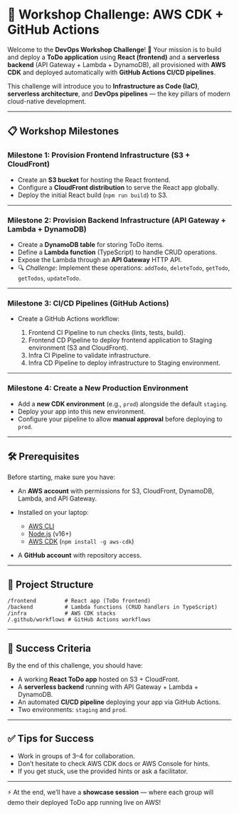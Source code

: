 # 🚀 Workshop Challenge: AWS CDK + GitHub Actions

Welcome to the **DevOps Workshop Challenge**! 🎉
Your mission is to build and deploy a **ToDo application** using **React (frontend)** and a **serverless backend** (API Gateway + Lambda + DynamoDB), all provisioned with **AWS CDK** and deployed automatically with **GitHub Actions CI/CD pipelines**.

This challenge will introduce you to **Infrastructure as Code (IaC)**, **serverless architecture**, and **DevOps pipelines** — the key pillars of modern cloud-native development.

---

## 📋 Workshop Milestones

### **Milestone 1: Provision Frontend Infrastructure (S3 + CloudFront)**

- Create an **S3 bucket** for hosting the React frontend.
- Configure a **CloudFront distribution** to serve the React app globally.
- Deploy the initial React build (`npm run build`) to S3.

---

### **Milestone 2: Provision Backend Infrastructure (API Gateway + Lambda + DynamoDB)**

- Create a **DynamoDB table** for storing ToDo items.
- Define a **Lambda function** (TypeScript) to handle CRUD operations.
- Expose the Lambda through an **API Gateway** HTTP API.
- 🔍 _Challenge_: Implement these operations: `addTodo`, `deleteTodo`, `getTodo`, `getTodos`, `updateTodo`.

---

### **Milestone 3: CI/CD Pipelines (GitHub Actions)**

- Create a GitHub Actions workflow:

  1. Frontend CI Pipeline to run checks (lints, tests, build).
  2. Frontend CD Pipeline to deploy frontend application to Staging environment (S3 and CloudFront).
  3. Infra CI Pipeline to validate infrastructure.
  4. Infra CD Pipeline to deploy infrastructure to Staging environment.

---

### **Milestone 4: Create a New Production Environment**

- Add a **new CDK environment** (e.g., `prod`) alongside the default `staging`.
- Deploy your app into this new environment.
- Configure your pipeline to allow **manual approval** before deploying to `prod`.

---

## 🛠️ Prerequisites

Before starting, make sure you have:

- An **AWS account** with permissions for S3, CloudFront, DynamoDB, Lambda, and API Gateway.
- Installed on your laptop:

  - [AWS CLI](https://docs.aws.amazon.com/cli/latest/userguide/getting-started-install.html)
  - [Node.js](https://nodejs.org/en/download/) (v16+)
  - [AWS CDK](https://docs.aws.amazon.com/cdk/latest/guide/getting_started.html) (`npm install -g aws-cdk`)

- A **GitHub account** with repository access.

---

## 📂 Project Structure

```
/frontend         # React app (ToDo frontend)
/backend          # Lambda functions (CRUD handlers in TypeScript)
/infra            # AWS CDK stacks
/.github/workflows # GitHub Actions workflows
```

---

## 🏁 Success Criteria

By the end of this challenge, you should have:

- A working **React ToDo app** hosted on S3 + CloudFront.
- A **serverless backend** running with API Gateway + Lambda + DynamoDB.
- An automated **CI/CD pipeline** deploying your app via GitHub Actions.
- Two environments: `staging` and `prod`.

---

## ✅ Tips for Success

- Work in groups of 3–4 for collaboration.
- Don’t hesitate to check AWS CDK docs or AWS Console for hints.
- If you get stuck, use the provided hints or ask a facilitator.

---

⚡ At the end, we’ll have a **showcase session** — where each group will demo their deployed ToDo app running live on AWS!

